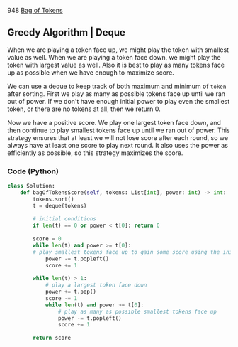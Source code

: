 948 [Bag of Tokens](https://leetcode.com/problems/bag-of-tokens/)

## Greedy Algorithm | Deque
When we are playing a token face up, we might play the token with smallest value as well. When we are playing a token face down, we might play the token with largest value as well. Also it is best to play as many tokens face up as possible when we have enough to maximize score.

We can use a deque to keep track of both maximum and minimum of `token` after sorting. First we play as many as possible tokens face up until we ran out of power. If we don't have enough initial power to play even the smallest token, or there are no tokens at all, then we return 0.

Now we have a positive score. We play one largest token face down, and then continue to play smallest tokens face up until we ran out of power. This strategy ensures that at least we will not lose score after each round, so we always have at least one score to play next round. It also uses the power as efficiently as possible, so this strategy maximizes the score.

### Code (Python)
```python
class Solution:
    def bagOfTokensScore(self, tokens: List[int], power: int) -> int:
        tokens.sort()
        t = deque(tokens)
        
        # initial conditions
        if len(t) == 0 or power < t[0]: return 0
        
        score = 0
        while len(t) and power >= t[0]:
        # play smallest tokens face up to gain some score using the initial power
            power -= t.popleft()
            score += 1
            
        while len(t) > 1:
            # play a largest token face down
            power += t.pop()
            score -= 1
            while len(t) and power >= t[0]:
                # play as many as possible smallest tokens face up
                power -= t.popleft()
                score += 1
      
        return score
```
